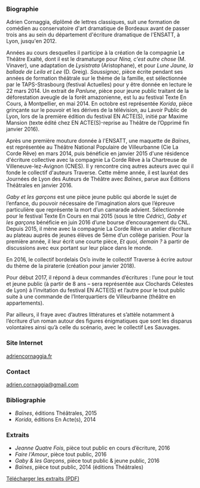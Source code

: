 ### Biographie

Adrien Cornaggia, diplômé de lettres classiques, suit une formation de comédien au conservatoire d'art dramatique de Bordeaux avant de passer trois ans au sein du département d'écriture dramatique de l'ENSATT, à Lyon, jusqu'en 2012.

Années au cours desquelles il participe à la création de la compagnie Le Théâtre Exalté, dont il est le dramaturge pour _Nina, c'est autre chose_ (M. Vinaver), une adaptation de _Lysistrata_ (Aristophane), et pour _Lune Jaune, la ballade de Leila et Lee_ (D. Greig). _Saussignac_, pièce écrite pendant ses années de formation théâtrale sur le thème de la famille, est sélectionnée par le TAPS-Strasbourg (festival Actuelles) pour y être donnée en lecture le 22 mars 2014. Un extrait de _Panlune_, pièce pour jeune public traitant de la déforestation aveugle de la forêt amazonienne, est lu au festival Texte En Cours, à Montpellier, en mai 2014. En octobre est représentée _Korida_, pièce grinçante sur le pouvoir et les dérives de la télévision, au Lavoir Public de Lyon, lors de la première édition du festival EN ACTE(S), initié par Maxime Mansion (texte édité chez EN ACTE(S)-reprise au Théâtre de l’Opprimé fin janvier 2016).

Après une première mouture donnée à l'ENSATT, une maquette de _Baïnes_, est représentée au Théâtre National Populaire de Villeurbanne (Cie La Corde Rêve) en mars 2014, puis bénéficie en janvier 2015 d'une résidence d'écriture collective avec la compagnie La Corde Rêve à la Chartreuse de Villeneuve-lez-Avignon (CNES). Il y rencontre cinq autres auteurs avec qui il fonde le collectif d'auteurs Traverse. Cette même année, il est lauréat des Journées de Lyon des Auteurs de Théâtre avec _Baïnes_, parue aux Éditions Théâtrales en janvier 2016.

_Gaby et les garçons_ est une pièce jeune public qui aborde le sujet de l’enfance, du pouvoir nécessaire de l’imagination alors que l’épreuve particulière que représente la mort d’un camarade advient. Sélectionnée pour le festival Texte En Cours en mai 2015 (sous le titre _Cédric_), _Gaby et les garçons_ bénéficie en juin 2016 d’une bourse d’encouragement du CNL.
Depuis 2015, il mène avec la compagnie La Corde Rêve un atelier d’écriture au plateau auprès de jeunes élèves de 5ème d’un collège parisien. Pour la première année, il leur écrit une courte pièce, _Et quoi, demain ?_ à partir de discussions avec eux portant sur leur place dans le monde.

En 2016, le collectif bordelais Os’o invite le collectif Traverse à écrire autour du thème de la piraterie (création pour janvier 2018).

Pour début 2017, il répond à deux commandes d’écritures : l’une pour le tout et jeune public (à partir de 8 ans – sera représentée aux Clochards Célestes de Lyon) à l’invitation du festival EN ACTE(S) et l’autre pour le tout public suite à une commande de l’Interquartiers de Villeurbanne (théâtre en appartements).

Par ailleurs, il fraye avec d’autres littératures et s’attèle notamment à l’écriture d’un roman autour des figures énigmatiques que sont les disparus volontaires ainsi qu’à celle du scénario, avec le collectif Les Sauvages.


### Site Internet
[adriencornaggia.fr](http://www.adriencornaggia.fr)

### Contact
adrien.cornaggia@gmail.com

### Bibliographie

- _Baïnes_, éditions Théâtrales, 2015
- _Korida_, éditions En Acte(s), 2014

### Extraits

- _Jeanne Quatre Fois_, pièce tout public en cours d’écriture, 2016
- _Faire l'Amour_, pièce tout public, 2016
- _Gaby & les Garçons_, pièce tout public & jeune public, 2016
- _Baïnes_, pièce tout public, 2014 (éditions Théâtrales)

[Télécharger les extraits (PDF)](/dl/adrien-cornaggia/adrien-cornaggia-extraits.pdf)
